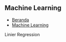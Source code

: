 <link rel="stylesheet" href="../assets/horizontal-menu.css">

## Machine Learning

* [Beranda](index.md)
* [Machine Learning]()

Linier Regression
